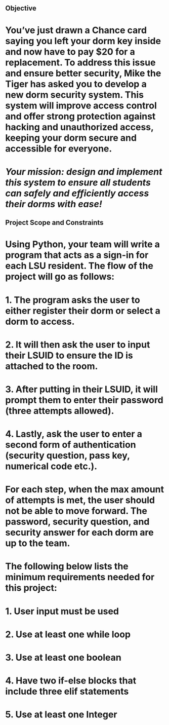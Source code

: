 ## Objective
# You’ve just drawn a Chance card saying you left your dorm key inside and now have to pay $20 for a replacement. To address this issue and ensure better security, Mike the Tiger has asked you to develop a new dorm security system. This system will improve access control and offer strong protection against hacking and unauthorized access, keeping your dorm secure and accessible for everyone.
# *Your mission: design and implement this system to ensure all students can safely and efficiently access their dorms with ease!*

## Project Scope and Constraints
# Using Python, your team will write a program that acts as a sign-in for each LSU resident. The flow of the project will go as follows:
# 1. The program asks the user to either register their dorm or select a dorm to access.
# 2. It will then ask the user to input their LSUID to ensure the ID is attached to the room.
# 3. After putting in their LSUID, it will prompt them to enter their password (three attempts allowed).
# 4. Lastly, ask the user to enter a second form of authentication (security question, pass key, numerical code etc.).

# For each step, when the max amount of attempts is met, the user should not be able to move forward. The password, security question, and security answer for each dorm are up to the team.

# The following below lists the minimum requirements needed for this project:
# 1. User input must be used
# 2. Use at least one while loop
# 3. Use at least one boolean
# 4. Have two if-else blocks that include three elif statements
# 5. Use at least one Integer
